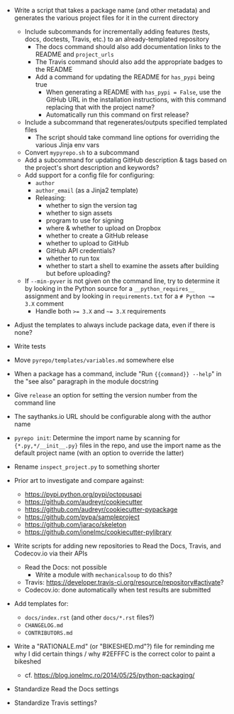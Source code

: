 - Write a script that takes a package name (and other metadata) and generates
  the various project files for it in the current directory
    - Include subcommands for incrementally adding features (tests, docs,
      doctests, Travis, etc.) to an already-templated repository
        - The docs command should also add documentation links to the README
          and `project_urls`
        - The Travis command should also add the appropriate badges to the
          README
        - Add a command for updating the README for `has_pypi` being true
            - When generating a README with `has_pypi = False`, use the GitHub
              URL in the installation instructions, with this command replacing
              that with the project name?
            - Automatically run this command on first release?
    - Include a subcommand that regenerates/outputs specified templated files
        - The script should take command line options for overriding the
          various Jinja env vars
    - Convert `mypyrepo.sh` to a subcommand
    - Add a subcommand for updating GitHub description & tags based on the
      project's short description and keywords?
    - Add support for a config file for configuring:
        - `author`
        - `author_email` (as a Jinja2 template)
        - Releasing:
            - whether to sign the version tag
            - whether to sign assets
            - program to use for signing
            - where & whether to upload on Dropbox
            - whether to create a GitHub release
            - whether to upload to GitHub
            - GitHub API credentials?
            - whether to run tox
            - whether to start a shell to examine the assets after building but
              before uploading?
    - If `--min-pyver` is not given on the command line, try to determine it by
      looking in the Python source for a `__python_requires__` assignment and
      by looking in `requirements.txt` for a `# Python ~= 3.X` comment
        - Handle both `>= 3.X` and `~= 3.X` requirements
- Adjust the templates to always include package data, even if there is none?
- Write tests
- Move `pyrepo/templates/variables.md` somewhere else
- When a package has a command, include "Run ``{{command}} --help``" in the
  "see also" paragraph in the module docstring
- Give `release` an option for setting the version number from the command line
- The saythanks.io URL should be configurable along with the author name
- `pyrepo init`: Determine the import name by scanning for
  `{*.py,*/__init__.py}` files in the repo, and use the import name as the
  default project name (with an option to override the latter)
- Rename `inspect_project.py` to something shorter

- Prior art to investigate and compare against:
    - https://pypi.python.org/pypi/octopusapi
    - https://github.com/audreyr/cookiecutter
    - https://github.com/audreyr/cookiecutter-pypackage
    - https://github.com/pypa/sampleproject
    - https://github.com/jaraco/skeleton
    - https://github.com/ionelmc/cookiecutter-pylibrary

- Write scripts for adding new repositories to Read the Docs, Travis, and
  Codecov.io via their APIs
    - Read the Docs: not possible
        - Write a module with `mechanicalsoup` to do this?
    - Travis: <https://developer.travis-ci.org/resource/repository#activate>?
    - Codecov.io: done automatically when test results are submitted
- Add templates for:
    - `docs/index.rst` (and other `docs/*.rst` files?)
    - `CHANGELOG.md`
    - `CONTRIBUTORS.md`

- Write a "RATIONALE.md" (or "BIKESHED.md"?) file for reminding me why I did
  certain things / why #2EFFFC is the correct color to paint a bikeshed
    - cf. <https://blog.ionelmc.ro/2014/05/25/python-packaging/>
- Standardize Read the Docs settings
- Standardize Travis settings?
